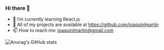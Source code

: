 ### Hi there 👋

- 🌱 I’m currently learning React.js
- 👯 All of my projects are available at https://github.com/joaquinlmartin
- 📫 How to reach me: joaquinlmartin@gmail.com


![Anurag's GitHub stats](https://github-readme-stats.vercel.app/api?username=joaquinlmartin&show_icons=true)
